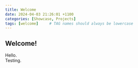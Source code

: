 ```yaml
---
title: Welcome
date: 2024-04-03 21:26:01 +1100
categories: [Showcase, Projects]
tags: [welcome]     # TAG names should always be lowercase
---
```


## Welcome!

Hello.  
Testing.
